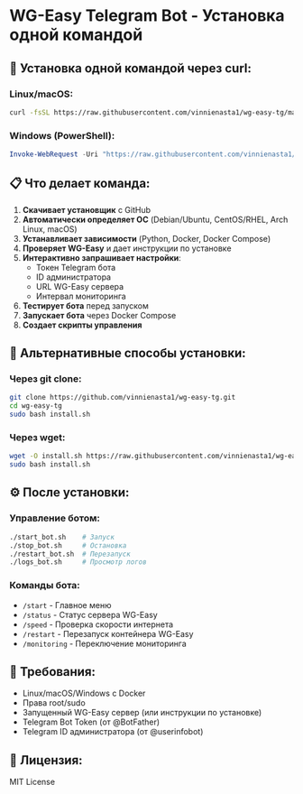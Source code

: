 # WG-Easy Telegram Bot - Установка одной командой

## 🚀 Установка одной командой через curl:

### Linux/macOS:
```bash
curl -fsSL https://raw.githubusercontent.com/vinnienasta1/wg-easy-tg/main/install.sh | sudo bash
```

### Windows (PowerShell):
```powershell
Invoke-WebRequest -Uri "https://raw.githubusercontent.com/vinnienasta1/wg-easy-tg/main/install.sh" -OutFile "install.sh"; bash install.sh
```

## 📋 Что делает команда:

1. **Скачивает установщик** с GitHub
2. **Автоматически определяет ОС** (Debian/Ubuntu, CentOS/RHEL, Arch Linux, macOS)
3. **Устанавливает зависимости** (Python, Docker, Docker Compose)
4. **Проверяет WG-Easy** и дает инструкции по установке
5. **Интерактивно запрашивает настройки**:
   - Токен Telegram бота
   - ID администратора
   - URL WG-Easy сервера
   - Интервал мониторинга
6. **Тестирует бота** перед запуском
7. **Запускает бота** через Docker Compose
8. **Создает скрипты управления**

## 🎯 Альтернативные способы установки:

### Через git clone:
```bash
git clone https://github.com/vinnienasta1/wg-easy-tg.git
cd wg-easy-tg
sudo bash install.sh
```

### Через wget:
```bash
wget -O install.sh https://raw.githubusercontent.com/vinnienasta1/wg-easy-tg/main/install.sh
sudo bash install.sh
```

## ⚙️ После установки:

### Управление ботом:
```bash
./start_bot.sh    # Запуск
./stop_bot.sh     # Остановка
./restart_bot.sh  # Перезапуск
./logs_bot.sh     # Просмотр логов
```

### Команды бота:
- `/start` - Главное меню
- `/status` - Статус сервера WG-Easy
- `/speed` - Проверка скорости интернета
- `/restart` - Перезапуск контейнера WG-Easy
- `/monitoring` - Переключение мониторинга

## 🔧 Требования:

- Linux/macOS/Windows с Docker
- Права root/sudo
- Запущенный WG-Easy сервер (или инструкции по установке)
- Telegram Bot Token (от @BotFather)
- Telegram ID администратора (от @userinfobot)

## 📝 Лицензия:

MIT License
